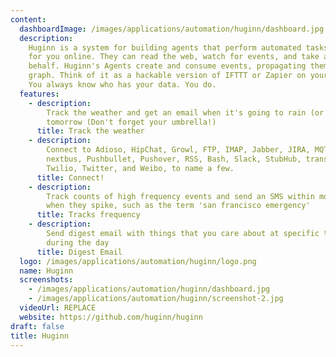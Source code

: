 ```yaml
---
content:
  dashboardImage: /images/applications/automation/huginn/dashboard.jpg
  description:
    Huginn is a system for building agents that perform automated tasks
    for you online. They can read the web, watch for events, and take actions on your
    behalf. Huginn's Agents create and consume events, propagating them along a directed
    graph. Think of it as a hackable version of IFTTT or Zapier on your own server.
    You always know who has your data. You do.
  features:
    - description:
        Track the weather and get an email when it's going to rain (or snow)
        tomorrow (Don't forget your umbrella!)
      title: Track the weather
    - description:
        Connect to Adioso, HipChat, Growl, FTP, IMAP, Jabber, JIRA, MQTT,
        nextbus, Pushbullet, Pushover, RSS, Bash, Slack, StubHub, translation APIs,
        Twilio, Twitter, and Weibo, to name a few.
      title: Connect!
    - description:
        Track counts of high frequency events and send an SMS within moments
        when they spike, such as the term 'san francisco emergency'
      title: Tracks frequency
    - description:
        Send digest email with things that you care about at specific times
        during the day
      title: Digest Email
  logo: /images/applications/automation/huginn/logo.png
  name: Huginn
  screenshots:
    - /images/applications/automation/huginn/dashboard.jpg
    - /images/applications/automation/huginn/screenshot-2.jpg
  videoUrl: REPLACE
  website: https://github.com/huginn/huginn
draft: false
title: Huginn
---
```

